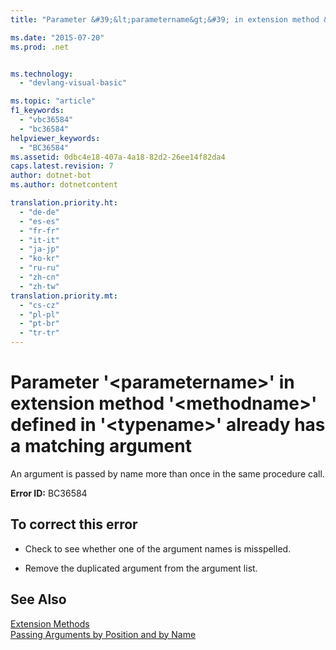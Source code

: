 ```yaml
---
title: "Parameter &#39;&lt;parametername&gt;&#39; in extension method &#39;&lt;methodname&gt;&#39; defined in &#39;&lt;typename&gt;&#39; already has a matching argument"

ms.date: "2015-07-20"
ms.prod: .net


ms.technology: 
  - "devlang-visual-basic"

ms.topic: "article"
f1_keywords: 
  - "vbc36584"
  - "bc36584"
helpviewer_keywords: 
  - "BC36584"
ms.assetid: 0dbc4e18-407a-4a18-82d2-26ee14f82da4
caps.latest.revision: 7
author: dotnet-bot
ms.author: dotnetcontent

translation.priority.ht: 
  - "de-de"
  - "es-es"
  - "fr-fr"
  - "it-it"
  - "ja-jp"
  - "ko-kr"
  - "ru-ru"
  - "zh-cn"
  - "zh-tw"
translation.priority.mt: 
  - "cs-cz"
  - "pl-pl"
  - "pt-br"
  - "tr-tr"
---
```

# Parameter &#39;&lt;parametername&gt;&#39; in extension method &#39;&lt;methodname&gt;&#39; defined in &#39;&lt;typename&gt;&#39; already has a matching argument
An argument is passed by name more than once in the same procedure call.  
  
 **Error ID:** BC36584  
  
## To correct this error  
  
-   Check to see whether one of the argument names is misspelled.  
  
-   Remove the duplicated argument from the argument list.  
  
## See Also  
 [Extension Methods](../../visual-basic/programming-guide/language-features/procedures/extension-methods.md)   
 [Passing Arguments by Position and by Name](../../visual-basic/programming-guide/language-features/procedures/passing-arguments-by-position-and-by-name.md)

